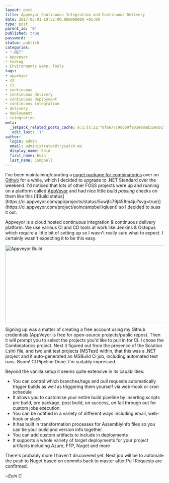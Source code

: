```yaml
---
layout: post
title: Appveyor Continuous Integration and Continuous Delivery
date: 2017-05-01 10:52:00.000000000 +01:00
type: post
parent_id: '0'
published: true
password: ''
status: publish
categories:
- ".NET"
- Appveyor
- Coding
- Environments &amp; Tools
tags:
- appveyor
- cd
- ci
- continuous
- continuous delivery
- continuous deployment
- continuous integration
- delivery
- deployment
- integration
meta:
  _jetpack_related_posts_cache: a:1:{s:32:"8f6677c9d6b0f903e98ad32ec61f8deb";a:2:{s:7:"expires";i:1525303671;s:7:"payload";a:0:{}}}
  _edit_last: '1'
author:
  login: admin
  email: administrator@trycatch.me
  display_name: Eoin
  first_name: Eoin
  last_name: Campbell
---
```

<p>I've been maintaining/curating a <a href="https://www.nuget.org/packages/Combinatorics/" target="_blank">nuget package for combinatorics</a> over on <a href="https://github.com/eoincampbell/combinatorics" target="_blank">Github</a> for a while, which I decided to upgrade to .NET Standard over the weekend. I'd noticed that lots of other FOSS projects were up and running on a platform called <a href="http://appveyor.com" target="_blank">AppVeyor</a> and had nice little <i>build passing</i> checks on them like this [![Build status](https://ci.appveyor.com/api/projects/status/5uwjfc79j458m4ju?svg=true)](https://ci.appveyor.com/project/eoincampbell/qluent)
 so I decided to suss it out.</p>
<p>Appveyor is a cloud hosted continuous integration & continuous delivery platform. We use various CI and CD tools at work like Jenkins & Octopus which require a little bit of setting up so I wasn't really sure what to expect. I certainly wasn't expecting it to be this easy. </p>
<p><img src="{{ site.baseurl }}/assets/AppveyorBuild-1024x337.png" alt="Appveyor Build" width="740" height="244" class="aligncenter size-large wp-image-1403" /></p>
<p>Signing up was a matter of creating a free account using my Github credentials (AppVeyor is free for open-source projects/public repos). Then it will prompt you to select the projects you'd like to pull in for CI. I chose the Combinatorics project. Next it figured out from the presence of the Solution (.sln) file, and two unit test projects (MSTest) within, that this was a .NET project and it auto-generated an MSBuild CI job, including automated test runs. Boom! CI Pipeline Done. I'm suitably impressed.</p>
<p>Beyond the vanilla setup it seems quite extensive in its capabilities:</p>
<ul>
<li>You can control which branches/tags and pull requests automatically trigger builds as well as triggering them yourself via web-hook or cron schedule</li>
<li>It allows you to customise your entire build pipeline by inserting scripts pre build, pre package, post build, on success, on fail through out for custom jobs execution.</li>
<li>You can be notified in a variety of different ways including email, web-hook or slack</li>
<li>It has built in transformation processes for AssemblyInfo files so you can tie your build and version info together</li>
<li>You can add custom artifacts to include in deployments</li>
<li>It supports a whole variety of target deployments for your project artifacts including Azure, FTP, Nuget and more</li>
</ul>
<p>There's probably more I haven't discovered yet. Next job will be to automate the push to Nuget based on commits back to master after Pull Requests are confirmed.</p>
<p><em>~Eoin C</em></p>

